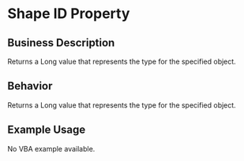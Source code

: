 # Shape ID Property

## Business Description
Returns a Long value that represents the type for the specified object.

## Behavior
Returns a Long value that represents the type for the specified object.

## Example Usage
No VBA example available.